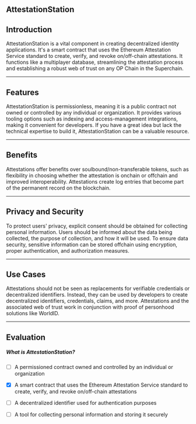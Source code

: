 ## AttestationStation


## Introduction

AttestationStation is a vital component in creating decentralized identity applications. It's a smart contract that uses the Ethereum Attestation Service standard to create, verify, and revoke on/off-chain attestations. It functions like a multiplayer database, streamlining the attestation process and establishing a robust web of trust on any OP Chain in the Superchain.

    


---
## Features

AttestationStation is permissionless, meaning it is a public contract not owned or controlled by any individual or organization. It provides various tooling options such as indexing and access-management integrations, making it convenient for developers. If you have a great idea but lack the technical expertise to build it, AttestationStation can be a valuable resource.

    


---
## Benefits

Attestations offer benefits over soulbound/non-transferable tokens, such as flexibility in choosing whether the attestation is onchain or offchain and improved interoperability. Attestations create log entries that become part of the permanent record on the blockchain.

    


---
## Privacy and Security

To protect users' privacy, explicit consent should be obtained for collecting personal information. Users should be informed about the data being collected, the purpose of collection, and how it will be used. To ensure data security, sensitive information can be stored offchain using encryption, proper authentication, and authorization measures.

    


---
## Use Cases

Attestations should not be seen as replacements for verifiable credentials or decentralized identifiers. Instead, they can be used by developers to create decentralized identifiers, credentials, claims, and more. Attestations and the associated web of trust work in conjunction with proof of personhood solutions like WorldID.

    


---
## Evaluation





##### What is AttestationStation?  
     
- [ ]  A permissioned contract owned and controlled by an individual or organization
- [x]  A smart contract that uses the Ethereum Attestation Service standard to create, verify, and revoke on/off-chain attestations
- [ ]  A decentralized identifier used for authentication purposes
- [ ]  A tool for collecting personal information and storing it securely

    
   